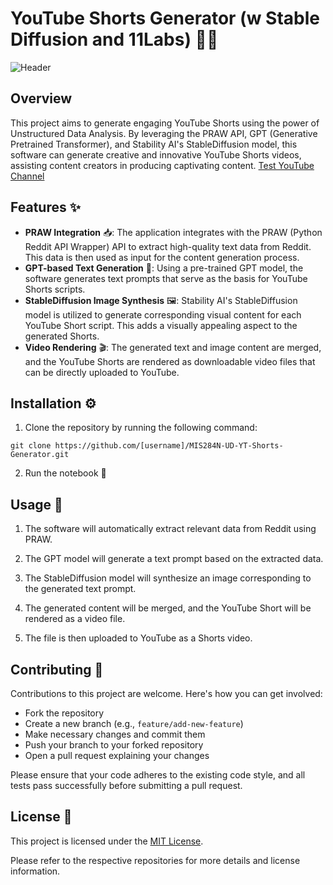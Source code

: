 # YouTube Shorts Generator (w Stable Diffusion and 11Labs) 💫🎥
![Header](https://deadline.com/wp-content/uploads/2021/03/YouTube-Shorts-logo.png)

## Overview
This project aims to generate engaging YouTube Shorts using the power of Unstructured Data Analysis. By leveraging the PRAW API, GPT (Generative Pretrained Transformer), and Stability AI's StableDiffusion model, this software can generate creative and innovative YouTube Shorts videos, assisting content creators in producing captivating content. 
[Test YouTube Channel](https://www.youtube.com/@Eerie-Shorts)

## Features ✨
- **PRAW Integration** 📥: The application integrates with the PRAW (Python Reddit API Wrapper) API to extract high-quality text data from Reddit. This data is then used as input for the content generation process.
- **GPT-based Text Generation** 📝: Using a pre-trained GPT model, the software generates text prompts that serve as the basis for YouTube Shorts scripts.
- **StableDiffusion Image Synthesis** 🖼️: Stability AI's StableDiffusion model is utilized to generate corresponding visual content for each YouTube Short script. This adds a visually appealing aspect to the generated Shorts.
- **Video Rendering** 🎬: The generated text and image content are merged, and the YouTube Shorts are rendered as downloadable video files that can be directly uploaded to YouTube.

## Installation ⚙️
1. Clone the repository by running the following command:
```
git clone https://github.com/[username]/MIS284N-UD-YT-Shorts-Generator.git
```
2. Run the notebook 📓

## Usage 🚀
1. The software will automatically extract relevant data from Reddit using PRAW.

2. The GPT model will generate a text prompt based on the extracted data.

3. The StableDiffusion model will synthesize an image corresponding to the generated text prompt.

4. The generated content will be merged, and the YouTube Short will be rendered as a video file.

5. The file is then uploaded to YouTube as a Shorts video.

## Contributing 🤝
Contributions to this project are welcome. Here's how you can get involved:
- Fork the repository
- Create a new branch (e.g., `feature/add-new-feature`)
- Make necessary changes and commit them
- Push your branch to your forked repository
- Open a pull request explaining your changes

Please ensure that your code adheres to the existing code style, and all tests pass successfully before submitting a pull request.

## License 📄
This project is licensed under the [MIT License](https://opensource.org/licenses/MIT).

Please refer to the respective repositories for more details and license information.
